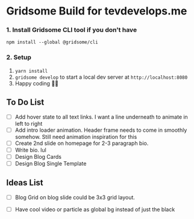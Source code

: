 # Gridsome Build for tevdevelops.me

### 1. Install Gridsome CLI tool if you don't have

`npm install --global @gridsome/cli`

### 2. Setup

1. `yarn install`
2. `gridsome develop` to start a local dev server at `http://localhost:8080`
3. Happy coding 🎉🙌

## To Do List
- [ ] Add hover state to all text links. I want a line underneath to animate in left to right
- [ ] Add intro loader animation. Header frame needs to come in smoothly somehow. Still need animation inspiration for this
- [ ] Create 2nd slide on homepage for 2-3 paragraph bio.
- [ ] Write bio. lul
- [ ] Design Blog Cards
- [ ] Design Blog Single Template

## Ideas List
- [ ] Blog Grid on blog slide could be 3x3 grid layout. 
- [ ] Have cool video or particle as global bg instead of just the black

